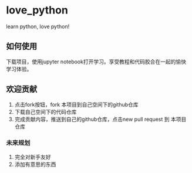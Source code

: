 # love_python
learn python, love python!

## 如何使用
下载项目，使用jupyter notebook打开学习。享受教程和代码胶合在一起的愉快学习体验。

## 欢迎贡献
1. 点击fork按钮，fork 本项目到自己空间下的github仓库
2. 下载自己空间下的代码仓库
3. 完成贡献内容，推送到自己的github仓库，点击new pull request 到 本项目仓库

### 未来规划
1. 完全对新手友好
2. 添加有意思的东西

